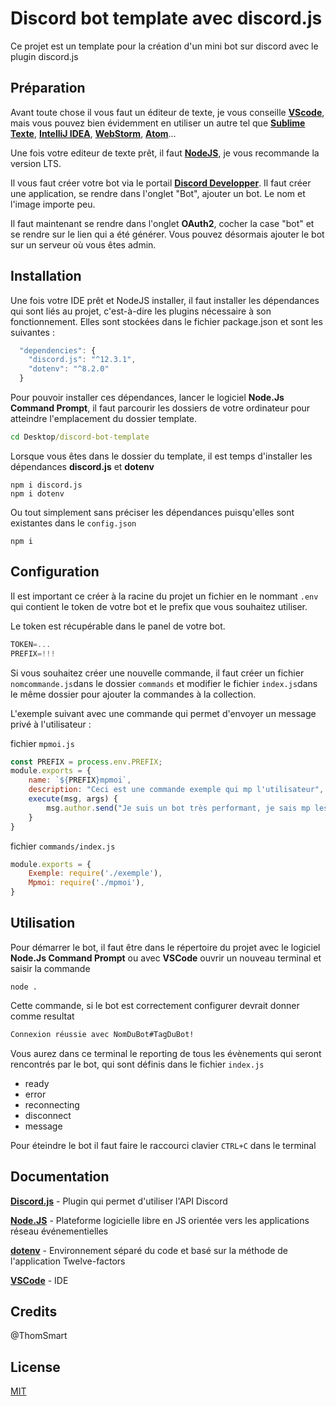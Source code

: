 # Discord bot template avec discord.js

Ce projet est un template pour la création d'un mini bot sur discord avec le plugin discord.js

## Préparation

Avant toute chose il vous faut un éditeur de texte, je vous conseille **[VScode](https://code.visualstudio.com/)**, mais vous pouvez bien évidemment en utiliser un autre tel que **[Sublime Texte](https://www.sublimetext.com/)**, **[IntelliJ IDEA](https://www.jetbrains.com/idea/)**, **[WebStorm](https://www.jetbrains.com/webstorm/)**, **[Atom](https://atom.io/)**... 

Une fois votre editeur de texte prêt, il faut **[NodeJS](https://nodejs.org/en/)**, je vous recommande la version LTS.

Il vous faut créer votre bot via le portail **[Discord Developper](https://discord.com/developers/applications)**. Il faut créer une application, se rendre dans l'onglet "Bot", ajouter un bot. Le nom et l'image importe peu.

Il faut maintenant se rendre dans l'onglet **OAuth2**, cocher la case "bot" et se rendre sur le lien qui a été générer. Vous pouvez désormais ajouter le bot sur un serveur où vous êtes admin.

## Installation

Une fois votre IDE prêt et NodeJS installer, il faut installer les dépendances qui sont liés au projet, c'est-à-dire les plugins nécessaire à son fonctionnement. Elles sont stockées dans le fichier package.json et sont les suivantes :
```js
  "dependencies": {
    "discord.js": "^12.3.1",
    "dotenv": "^8.2.0"
  }
```

Pour pouvoir installer ces dépendances, lancer le logiciel **Node.Js Command Prompt**, il faut parcourir les dossiers de votre ordinateur pour atteindre l'emplacement du dossier template.

```bat
cd Desktop/discord-bot-template
```
Lorsque vous êtes dans le dossier du template, il est temps d'installer les dépendances **discord.js** et **dotenv**
```nodejs
npm i discord.js
npm i dotenv
```
Ou tout simplement sans préciser les dépendances puisqu'elles sont existantes dans le `config.json`
```nodejs
npm i
```


## Configuration
Il est important ce créer à la racine du projet un fichier en le nommant `.env` qui contient le token de votre bot et le prefix que vous souhaitez utiliser. 

Le token est récupérable dans le panel de votre bot.
```js
TOKEN=...
PREFIX=!!!
```

Si vous souhaitez créer une nouvelle commande, il faut créer un fichier `nomcommande.js`dans le dossier `commands` et modifier le fichier `index.js`dans le même dossier pour ajouter la commandes à la collection.

L'exemple suivant avec une commande qui permet d'envoyer un message privé à l'utilisateur :

fichier `mpmoi.js`
```js
const PREFIX = process.env.PREFIX;
module.exports = {
    name: `${PREFIX}mpmoi`,
    description: "Ceci est une commande exemple qui mp l'utilisateur",
    execute(msg, args) {
        msg.author.send("Je suis un bot très performant, je sais mp les utilisateurs !");
    }
}
```
fichier `commands/index.js`
```js
module.exports = {
    Exemple: require('./exemple'),
    Mpmoi: require('./mpmoi'),
}
```

## Utilisation
Pour démarrer le bot, il faut être dans le répertoire du projet avec le logiciel **Node.Js Command Prompt** ou avec **VSCode** ouvrir un nouveau terminal et saisir la commande
```node
node .
```
Cette commande, si le bot est correctement configurer devrait donner comme resultat
```bat
Connexion réussie avec NomDuBot#TagDuBot!
```
Vous aurez dans ce terminal le reporting de tous les évènements qui seront rencontrés par le bot, qui sont définis dans le fichier `index.js`
- ready
- error
- reconnecting
- disconnect
- message


Pour éteindre le bot il faut faire le raccourci clavier `CTRL+C` dans le terminal

## Documentation
**[Discord.js](https://discord.js.org/#/docs/main/stable/general/welcome)** - Plugin qui permet d'utiliser l'API Discord

**[Node.JS](https://nodejs.org/dist/latest-v12.x/docs/api/)** - Plateforme logicielle libre en JS orientée vers les applications réseau événementielles

**[dotenv](https://www.npmjs.com/package/dotenv)** - Environnement séparé du code et basé sur la méthode de l'application Twelve-factors

**[VSCode](https://code.visualstudio.com/docs)** - IDE


## Credits
@ThomSmart


## License
[MIT](https://choosealicense.com/licenses/mit/)
